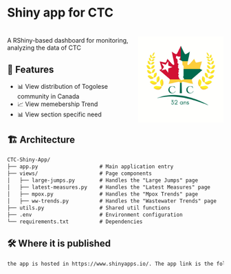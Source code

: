# Shiny app for CTC

# <img src="img/logo4.jpg" align="right" alt="" width="200"/> 

A RShiny-based dashboard for monitoring, analyzing the data of CTC

## 🚀 Features

- 📊 View distribution of Togolese community in Canada
- 📈 View memebership Trend
- 📊 View section specific need


## 🏗️ Architecture

```
CTC-Shiny-App/
├── app.py                    # Main application entry
├── views/                    # Page components
│   ├── large-jumps.py        # Handles the "Large Jumps" page
│   ├── latest-measures.py    # Handles the "Latest Measures" page
│   ├── mpox.py               # Handles the "Mpox Trends" page
│   ├── ww-trends.py          # Handles the "Wastewater Trends" page
├── utils.py                  # Shared util functions
├── .env                      # Environment configuration
└── requirements.txt          # Dependencies
```

## 🛠️ Where it is published

```bash
the app is hosted in https://www.shinyapps.io/. The app link is the following:
```
